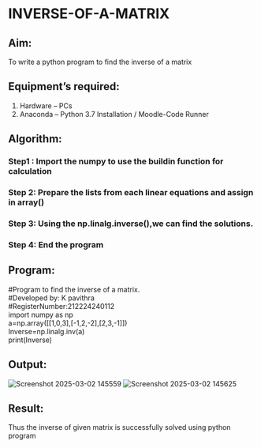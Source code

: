 # INVERSE-OF-A-MATRIX
## Aim:
To write a python program to find the inverse of a matrix
## Equipment’s required:
1. 	Hardware – PCs
2. 	Anaconda – Python 3.7 Installation / Moodle-Code Runner
## Algorithm:
### Step1 : Import the numpy to use the buildin function for calculation
### Step 2: Prepare the lists from each linear equations and assign in array()
### Step 3: Using the np.linalg.inverse(),we can find the solutions.
### Step 4: End the program

## Program:
#Program to find the inverse of a matrix.    
#Developed by: K pavithra    
#RegisterNumber:212224240112   
import numpy as np    
a=np.array([[1,0,3],[-1,2,-2],[2,3,-1]])  
Inverse=np.linalg.inv(a)  
print(Inverse) 
## Output:
![Screenshot 2025-03-02 145559](https://github.com/user-attachments/assets/0a057e57-0b0a-406f-9063-223530502025)
![Screenshot 2025-03-02 145625](https://github.com/user-attachments/assets/f1c134f0-7b4c-4ac4-9a4c-3aefb1704c48)

## Result:
Thus the inverse of given matrix is successfully solved using python program

